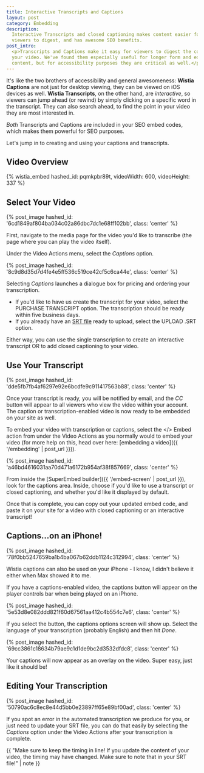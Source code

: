 ```yaml
---
title: Interactive Transcripts and Captions
layout: post
category: Embedding
description:
  Interactive Transcripts and closed captioning makes content easier for
  viewers to digest, and has awesome SEO benefits.
post_intro:
  <p>Transcripts and Captions make it easy for viewers to digest the content of 
  your video. We've found them especially useful for longer form and educational
  content, but for accessibility purposes they are critical as well.</p>
---
```


It's like the two brothers of accessibility and general awesomeness: **Wistia
Captions** are not just for desktop viewing, they can be viewed on iOS
devices as well. **Wistia Transcripts**, on the other hand, are *interactive*,
so viewers can jump ahead (or rewind) by simply clicking on a specific word in
the transcript. They can also search ahead, to find the point in your video
they are most interested in.

*Both* Transcripts and Captions are included in your SEO embed codes, which
makes them powerful for SEO purposes.

Let's jump in to creating and using your captions and transcripts.

## Video Overview

{% wistia_embed hashed_id: pqmkpbr89t, videoWidth: 600, videoHeight: 337 %}

## Select Your Video

{% post_image hashed_id: '6cd1849af804ba034c02a86dbc7dc1e68ff102bb', class: 'center' %}

First, navigate to the media page for the video you'd like to transcribe (the
page where you can play the video itself).

Under the <span class='action_menu'>Video Actions</span> menu, select the
*Captions* option.

{% post_image hashed_id: '8c9d8d35d7d4fe4e5ff536c519ce42cf5c6ca44e', class: 'center' %}

Selecting *Captions* launches a dialogue box for pricing and ordering your transcription.

* If you'd like to have us create the transcript for your video, select the <span
  class="faux_button">PURCHASE TRANSCRIPT</span> option. The transcription should
  be ready within five business days.
* If you already have an [SRT file](http://en.wikipedia.org/wiki/SubRip) ready
  to upload, select the <span class="faux_button">UPLOAD .SRT</span> option.

Either way, you can use the single transcription to create an interactive
transcript OR to add closed captioning to your video.

## Use Your Transcript

{% post_image hashed_id: 'dde5fb7fb4af6297e92e6bcdfe9c911417563b88', class: 'center' %}

Once your transcript is ready, you will be notified by email, and the *CC*
button will appear to all viewers who view the video within your account. The
caption or transcription-enabled video is now ready to be embedded on your site
as well.

To embed your video with transcription or captions, select the &lt;/&gt; Embed
action from under the <span class='action_menu'>Video Actions</span> as you
normally would to embed your video (for more help on this, head over here:
[embedding a video]({{ '/embedding' | post_url }})).

{% post_image hashed_id: 'a46bd4616031aa70d471a6172b954af38f857669', class: 'center' %}

From inside the [SuperEmbed builder]({{ '/embed-screen' | post_url }}), look
for the captions area. Inside, choose if you'd like to use a transcript or
closed captioning, and whether you'd like it displayed by default.

Once that is complete, you can copy out your updated embed code, and paste it
on your site for a video with closed captioning or an interactive transcript!

## Captions...on an iPhone!

{% post_image hashed_id: '78f0bb5247659ba1b4ba067b62ddb1124c312994', class: 'center' %}

Wistia captions can also be used on your iPhone - I know, I didn't believe it
either when Max showed it to me.

If you have a captions-enabled video, the captions button will appear on the
player controls bar when being played on an iPhone.

{% post_image hashed_id: '5e53d8e082ddd821f60d67561aa412c4b554c7e6', class: 'center' %}

If you select the button, the captions options screen will show up. Select the
language of your transcription (probably English) and then hit *Done*.

{% post_image hashed_id: '69cc3861c18634b79ae9c1d1de9bc2d3532dfdc8', class: 'center' %}

Your captions will now appear as an overlay on the video. Super easy, just like
it should be!

## Editing Your Transcription

{% post_image hashed_id: '50790ac6c8ec8e44d5bb0e23897ff65e89bf00ad', class: 'center' %}

If you spot an error in the automated transcription we produce for you, or just
need to update your SRT file, you can do that easily by selecting the
*Captions* option under the <span class="action_menu">Video Actions</span>
after your transcription is complete.

{{ "Make sure to keep the timing in line! If you update the content of your video, the timing may have changed. Make sure to note that in your SRT file!" | note }}

<script>
wistiaEmbed = Wistia.embed("pqmkpbr89t", {
  plugin: {
    "captions-v1": {
      onByDefault: false
    }
  }
});
</script>
